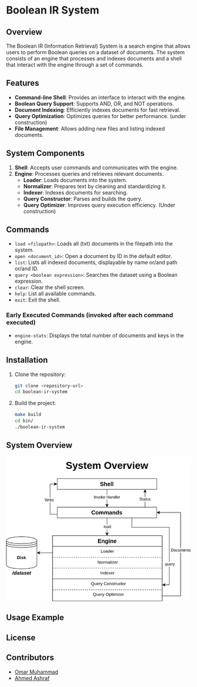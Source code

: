 # Boolean IR System

## Overview

The Boolean IR (Information Retrieval) System is a search engine that allows users to perform Boolean queries on a dataset of documents. The system consists of an engine that processes and indexes documents and a shell that interact with the engine through a set of commands.

## Features

- **Command-line Shell**: Provides an interface to interact with the engine.
- **Boolean Query Support**: Supports AND, OR, and NOT operations.
- **Document Indexing**: Efficiently indexes documents for fast retrieval.
- **Query Optimization**: Optimizes queries for better performance. (under construction)
- **File Management**: Allows adding new files and listing indexed documents.

## System Components

1. **Shell**: Accepts user commands and communicates with the engine.
3. **Engine**: Processes queries and retrieves relevant documents.
   - **Loader**: Loads documents into the system.
   - **Normalizer**: Prepares text by cleaning and standardizing it.
   - **Indexer**: Indexes documents for searching.
   - **Query Constructor**: Parses and builds the query.
   - **Query Optimizer**: Improves query execution efficiency. (Under construction)

## Commands

- `load <filepath>`: Loads all (txt) documents in the filepath into the system.
- `open <document_id>`: Open a document by ID in the default editor.
- `list`: Lists all indexed documents, displayable by name or/and path or/and ID.
- `query <boolean expression>`: Searches the dataset using a Boolean expression.
- `clear`: Clear the shell screen.
- `help`: List all available commands.
- `exit`: Exit the shell.

### Early Executed Commands (invoked after each command executed)

- `engine-stats`: Displays the total number of documents and keys in the engine. 

## Installation

1. Clone the repository:
   ```sh
   git clone <repository-url>
   cd boolean-ir-system
   ```
2. Build the project:
   ```sh
   make build
   cd bin/
   ./boolean-ir-system
   ```

## System Overview

![System Overview](docs/BIRSystemOverview.png)

## Usage Example

## License

## Contributors

- [Omar Muhammad](https://github.com/OmarMGaber)
- [Ahmed Ashraf](https://github.com/ahmed-ashraff)
